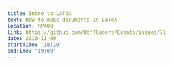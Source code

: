 ```yaml
---
title: Intro to LaTeX
text: How to make documents in LaTeX
location: MP408
link: https://github.com/UofTCoders/Events/issues/71
date: 2016-11-09
startTime: '18:10'
endTime: '19:00'
---
```

